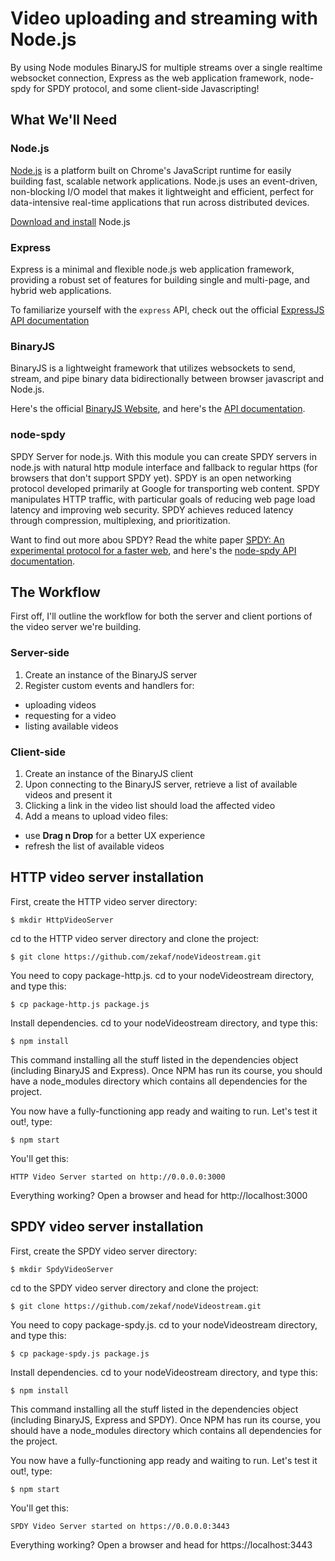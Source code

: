 # Video uploading and streaming with Node.js

By using Node modules BinaryJS for multiple streams over a single realtime websocket connection, Express as the web application framework, node-spdy for SPDY protocol, and some client-side Javascripting!

## What We'll Need

### Node.js

[Node.js](http://www.nodejs.org/) is a platform built on Chrome's JavaScript runtime for easily building fast, scalable network applications. Node.js uses an event-driven, non-blocking I/O model that makes it lightweight and efficient, perfect for data-intensive real-time applications that run across distributed devices.

[Download and install](http://www.nodejs.org/download/) Node.js

### Express

Express is a minimal and flexible node.js web application framework, providing a robust set of features for building single and multi-page, and hybrid web applications. 

To familiarize yourself with the `express` API, check out the official [ExpressJS API documentation](http://www.expressjs.com/api.html)

### BinaryJS

BinaryJS is a lightweight framework that utilizes websockets to send, stream, 
and pipe binary data bidirectionally between browser javascript and Node.js.

Here's the official [BinaryJS Website](http://www.binaryjs.com/),
and here's the [API documentation](https://github.com/binaryjs/binaryjs/tree/master/doc).

### node-spdy 

SPDY Server for node.js. With this module you can create SPDY servers in node.js with natural http module interface and fallback to regular https (for browsers that don't support SPDY yet). SPDY is an open networking protocol developed primarily at Google for transporting web content. SPDY manipulates HTTP traffic, with particular goals of reducing web page load latency and improving web security. SPDY achieves reduced latency through compression, multiplexing, and prioritization. 

Want to find out more abou SPDY? Read the white paper [SPDY: An experimental protocol for a faster web](http://www.chromium.org/spdy/spdy-whitepaper), and here's the [node-spdy API documentation](https://github.com/indutny/node-spdy).


## The Workflow

First off, I'll outline the workflow for both the server and client portions of
the video server we're building.

### Server-side

1. Create an instance of the BinaryJS server
2. Register custom events and handlers for:

* uploading videos
* requesting for a video
* listing available videos

### Client-side

1. Create an instance of the BinaryJS client
2. Upon connecting to the BinaryJS server, retrieve a list of available videos and present it
3. Clicking a link in the video list should load the affected video
4. Add a means to upload video files:
  * use **Drag n Drop** for a better UX experience
  * refresh the list of available videos

## HTTP video server installation

First, create the HTTP video server directory:

```
$ mkdir HttpVideoServer
```

cd to the HTTP video server directory and clone the project:

```
$ git clone https://github.com/zekaf/nodeVideostream.git
```

You need to copy package-http.js. 
cd to your nodeVideostream directory, and type this:

```
$ cp package-http.js package.js  
```

Install dependencies. cd to your nodeVideostream directory, and type this:

```
$ npm install
```
This command installing all the stuff listed in the dependencies object (including BinaryJS and Express). 
Once NPM has run its course, you should have a node_modules directory which contains all dependencies for the project.

You now have a fully-functioning app ready and waiting to run. Let's test it out!, type: 

```
$ npm start
```

You'll get this: 

```
HTTP Video Server started on http://0.0.0.0:3000
```

Everything working? Open a browser and head for http://localhost:3000 


## SPDY video server installation

First, create the SPDY video server directory:

```
$ mkdir SpdyVideoServer
```

cd to the SPDY video server directory and clone the project:

```
$ git clone https://github.com/zekaf/nodeVideostream.git
```

You need to copy package-spdy.js. 
cd to your nodeVideostream directory, and type this:

```
$ cp package-spdy.js package.js  
```

Install dependencies. cd to your nodeVideostream directory, and type this:

```
$ npm install
```
This command installing all the stuff listed in the dependencies object (including BinaryJS, Express and SPDY). 
Once NPM has run its course, you should have a node_modules directory which contains all dependencies for the project.

You now have a fully-functioning app ready and waiting to run. Let's test it out!, type: 

```
$ npm start
```

You'll get this: 

```
SPDY Video Server started on https://0.0.0.0:3443
```

Everything working? Open a browser and head for https://localhost:3443 
